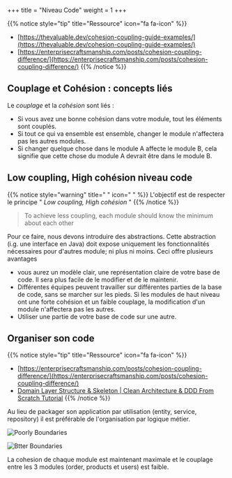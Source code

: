 +++
title = "Niveau Code"
weight = 1
+++

{{% notice style="tip" title="Ressource" icon="fa fa-icon" %}}

- [https://thevaluable.dev/cohesion-coupling-guide-examples/](https://thevaluable.dev/cohesion-coupling-guide-examples/)
- [https://enterprisecraftsmanship.com/posts/cohesion-coupling-difference/](https://enterprisecraftsmanship.com/posts/cohesion-coupling-difference/)
  {{% /notice %}}


## Couplage et Cohésion : concepts liés

Le _couplage_ et la _cohésion_ sont liés :

- Si vous avez une bonne cohésion dans votre module, tout les éléments sont couplés.
- Si tout ce qui va ensemble est ensemble, changer le module n'affectera pas les autres modules.
- Si changer quelque chose dans le module A affecte le module B, cela signifie que cette chose du module A devrait être dans le module B.

## Low coupling, High cohésion niveau code

{{% notice style="warning" title=" " icon=" " %}}
L'objectif est de respecter le principe " _Low coupling, High cohésion_ "
{{% /notice %}}

> To achieve less coupling, each module should know the minimum about each other

Pour ce faire, nous devons introduire des abstractions. Cette abstraction (i.g. une interface en Java) doit expose uniquement les fonctionnalités nécessaires pour d'autres module; ni plus ni moins. Ceci offre plusieurs avantages

- vous aurez un modèle clair, une représentation claire de votre base de code. Il sera plus facile de le modifier et de le maintenir.
- Différentes équipes peuvent travailler sur différentes parties de la base de code, sans se marcher sur les pieds. Si les modules de haut niveau ont une forte cohésion et un faible couplage, la modification d'un module n'affectera pas les autres.
- Utiliser une partie de votre base de code sur une autre.

## Organiser son code
{{% notice style="tip" title="Ressource" icon="fa fa-icon" %}}

- [https://enterprisecraftsmanship.com/posts/cohesion-coupling-difference/](https://enterprisecraftsmanship.com/posts/cohesion-coupling-difference/)
- [Domain Layer Structure & Skeleton | Clean Architecture & DDD From Scratch Tutorial](https://youtu.be/jnutb5Z4wyg)
  {{% /notice %}}

Au lieu de packager son application par utilisation (entity, service, repository) il est préférable de l'organisation par logique métier.

![Poorly Boundaries](../images/poorly_boundaries.png?width=15pc&classes=inline)

![Btter Boundaries](../images/better_boundaries.png?width=15pc&classes=inline)

La cohesion de chaque module est maintenant maximale et le couplage entre les 3 modules (order, products et users) est faible.
